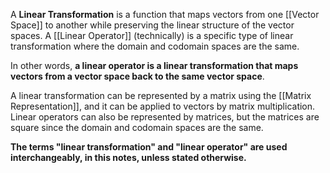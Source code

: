 A **Linear Transformation** is a function that maps vectors from one [[Vector Space]] to another while preserving the linear structure of the vector spaces. 
A [[Linear Operator]] (technically) is a specific type of linear transformation where the domain and codomain spaces are the same. 

In other words, **a linear operator is a linear transformation that maps vectors from a vector space back to the same vector space**. 

A linear transformation can be represented by a matrix using the [[Matrix Representation]], and it can be applied to vectors by matrix multiplication.
Linear operators can also be represented by matrices, but the matrices are square since the domain and codomain spaces are the same.

**The terms "linear transformation" and "linear operator" are used interchangeably, in this notes, unless stated otherwise.** 